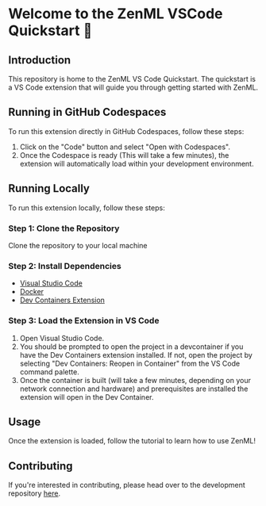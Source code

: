 # Welcome to the ZenML VSCode Quickstart 👋

## Introduction

This repository is home to the ZenML VS Code Quickstart. The quickstart is a VS Code extension that will guide you through getting started with ZenML.

## Running in GitHub Codespaces

To run this extension directly in GitHub Codespaces, follow these steps:

1. Click on the "Code" button and select "Open with Codespaces".
2. Once the Codespace is ready (This will take a few minutes), the extension will automatically load within your development environment.

## Running Locally

To run this extension locally, follow these steps:

### Step 1: Clone the Repository

Clone the repository to your local machine

### Step 2: Install Dependencies

- [Visual Studio Code](https://code.visualstudio.com/Download)
- [Docker](https://www.docker.com/get-started/)
- [Dev Containers Extension](https://marketplace.visualstudio.com/items?itemName=ms-vscode-remote.remote-containers)

### Step 3: Load the Extension in VS Code

1. Open Visual Studio Code.
2. You should be prompted to open the project in a devcontainer if you have the Dev Containers extension installed. If not, open the project by selecting "Dev Containers: Reopen in Container" from the VS Code command palette.
3. Once the container is built (will take a few minutes, depending on your network connection and hardware) and prerequisites are installed the extension will open in the Dev Container.

## Usage

Once the extension is loaded, follow the tutorial to learn how to use ZenML!

## Contributing

If you're interested in contributing, please head over to the development repository [here](https://github.com/zenml-io/vscode-quickstart-extension).
